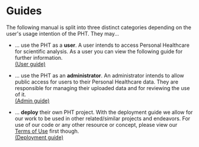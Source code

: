 # Guides

The following manual is split into three distinct categories depending on the user's
usage intention of the PHT. They may...
* ... use the PHT as a **user**. A user intends to access Personal Healthcare for scientific
analysis. As a user you can view the following guide for further information.\
[(User guide)](../guide/user/index)

* ... use the PHT as an **administrator**. An administrator intends to allow public access for users to their
Personal Healthcare data. They are responsible for managing their uploaded data and for reviewing the use of it.\
[(Admin guide)](../guide/admin/index)

* ... **deploy** their own PHT project. With the deployment guide we allow for our work to be used in other 
related/similar projects and endeavors. For use of our code or any other resource or concept, please
view our [Terms of Use]() first though.\
[(Deployment guide)](../guide/deployment/index)
